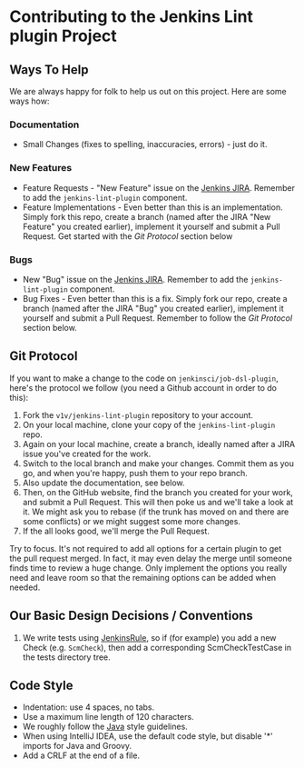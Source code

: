 # Contributing to the Jenkins Lint plugin Project

## Ways To Help
We are always happy for folk to help us out on this project.  Here are some ways how:

### Documentation

* Small Changes (fixes to spelling, inaccuracies, errors) - just do it.

### New Features
* Feature Requests - "New Feature" issue on the [Jenkins JIRA](https://issues.jenkins-ci.org/secure/Dashboard.jspa). Remember to add the `jenkins-lint-plugin` component.
* Feature Implementations - Even better than this is an implementation. Simply fork this repo, create a branch (named after the JIRA "New Feature" you created earlier), implement it yourself and submit a Pull Request. Get started with the _Git Protocol_ section below

### Bugs
* New "Bug" issue on the [Jenkins JIRA](https://issues.jenkins-ci.org/secure/Dashboard.jspa). Remember to add the `jenkins-lint-plugin` component.
* Bug Fixes - Even better than this is a fix. Simply fork our repo, create a branch (named after the JIRA "Bug" you created earlier), implement it yourself and submit a Pull Request. Remember to follow the _Git Protocol_ section below.

## Git Protocol
If you want to make a change to the code on `jenkinsci/job-dsl-plugin`, here's the protocol we follow (you need a Github account in order to do this):

1. Fork the `v1v/jenkins-lint-plugin` repository to your account.
2. On your local machine, clone your copy of the `jenkins-lint-plugin` repo.
3. Again on your local machine, create a branch, ideally named after a JIRA issue you've created for the work.
4. Switch to the local branch and make your changes. Commit them as you go, and when you're happy, push them to your repo branch.
5. Also update the documentation, see below.
6. Then, on the GitHub website, find the branch you created for your work, and submit a Pull Request. This will then poke us and we'll take a look at it. We might ask you to rebase (if the trunk has moved on and there are some conflicts) or we might suggest some more changes.
7. If the all looks good, we'll merge the Pull Request.

Try to focus. It's not required to add all options for a certain plugin to get the pull request merged. In fact, it may
even delay the merge until someone finds time to review a huge change. Only implement the options you really need and
leave room so that the remaining options can be added when needed.

## Our Basic Design Decisions / Conventions
1. We write tests using [JenkinsRule](JenkinsRule), so if (for example) you add a new Check (e.g. `ScmCheck`), then add a corresponding ScmCheckTestCase in the tests directory tree.

## Code Style
* Indentation: use 4 spaces, no tabs.
* Use a maximum line length of 120 characters.
* We roughly follow the [Java](http://www.oracle.com/technetwork/java/javase/documentation/codeconvtoc-136057.html) style guidelines.
* When using IntelliJ IDEA, use the default code style, but disable '*' imports for Java and Groovy.
* Add a CRLF at the end of a file.
